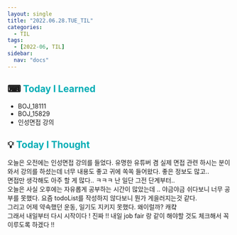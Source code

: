 ```yaml
---
layout: single
title: "2022.06.28.TUE_TIL"
categories:
  - TIL
tags:
  - [2022-06, TIL]
sidebar:
  nav: "docs"
---
```


## ⌨ <a style="color:#00adb5">Today I Learned</a>

- BOJ_18111
- BOJ_15829
- 인성면접 강의

## 💡 <a style="color:#00adb5">Today I Thought</a>

오늘은 오전에는 인성면접 강의를 들었다. 유명한 유튜버 겸 실제 면접 관련 하시는 분이 와서 강의를 하셨는데 너무 내용도 좋고 귀에 쏙쏙 들어왔다. 좋은 정보도 많고..<br>
면접만 생각해도 아주 할 게 많다.. ㅋㅋㅋ 난 일단 그전 단계부터..<br>
오늘은 사실 오후에는 자유롭게 공부하는 시간이 많았는데 .. 야금야금 쉬다보니 너무 공부를 못했다. 요즘 todoList를 작성하지 않다보니 뭔가 게을러지는것 같다.<br>
그리고 어제 약속했던 운동, 일기도 지키지 못했다. 왜이럴까? 캐컄<br>
그래서 내일부터 다시 시작이다 ! 진짜 !! 내일 job fair 랑 같이 해야할 것도 체크해서 꼭 이루도록 하겠다 !!
